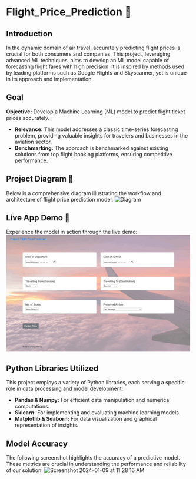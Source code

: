 # Flight_Price_Prediction 🛫

## Introduction
In the dynamic domain of air travel, accurately predicting flight prices is crucial for both consumers and companies. This project, leveraging advanced ML techniques, aims to develop an ML model capable of forecasting flight fares with high precision. It is inspired by methods used by leading platforms such as Google Flights and Skyscanner, yet is unique in its approach and implementation.

## Goal

**Objective:** Develop a Machine Learning (ML) model to predict flight ticket prices accurately.

- **Relevance:** This model addresses a classic time-series forecasting problem, providing valuable insights for travelers and businesses in the aviation sector.
- **Benchmarking:** The approach is benchmarked against existing solutions from top flight booking platforms, ensuring competitive performance.

## Project Diagram 📔
Below is a comprehensive diagram illustrating the workflow and architecture of flight price prediction model:
<img width="564" alt="Diagram" src="https://github.com/kang295/Flight_Price_Prediction/assets/71005886/908a7d06-4259-47e0-816d-bc962375ebed">

## Live App Demo 👀
Experience the model in action through the live demo:
![](demovideo4.gif)

## Python Libraries Utilized

This project employs a variety of Python libraries, each serving a specific role in data processing and model development:

- **Pandas & Numpy:** For efficient data manipulation and numerical computations.
- **Sklearn:** For implementing and evaluating machine learning models.
- **Matplotlib & Seaborn:** For data visualization and graphical representation of insights.

## Model Accuracy
The following screenshot highlights the accuracy of a predictive model. These metrics are crucial in understanding the performance and reliability of our solution:
<img width="846" alt="Screenshot 2024-01-09 at 11 28 16 AM" src="https://github.com/kang295/Flight_Price_Prediction/assets/71005886/82bf896d-58d1-4f45-85a2-e8a6ffb1df3e">
